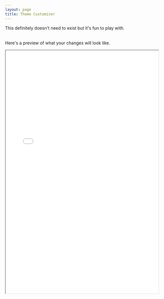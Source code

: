 ```yaml
---
layout: page
title: Theme Customiser
---
```


This definitely doesn't need to exist but it's fun to play with.

<div class="row">
<div class="col-md-3">
<table id="theme">
</table>
</div>

<div class="col-md-9">
<p>Here's a preview of what your changes will look like.</p>

<iframe id="preview" src="{{ site.baseurl }}/topics/admin/tutorials/ansible-galaxy/tutorial.html" width="100%" height="800px"></iframe>

</div>

</div>

<script>
const css_var = [
  '--color-background',
  '--text-color',
  '--text-color-muted',
  '--text-color-inverted',
  '--text-color-boxtitle',
  '--slide-heading-color',
  '--code-foreground',
  '--code-background',
  '--border-light',
  '--hyperlink',
  '--hyperlink-hover',
// From Galaxy
  '--brand-color',
  '--brand-color-contrast',
  '--navbar-border-size',
  '--navbar-border-color',
  '--navbar-item-background',
  '--navbar-item-hover',
  '--secondary-color',
  '--secondary-color-text',
  '--outline-color',
  '--border',
  '--color-disabled',
];

const table = document.getElementById('theme');
css_var.forEach((v) => {
  const row = table.insertRow(-1);
  const cell1 = row.insertCell(0);
  const cell2 = row.insertCell(1);
  cell1.innerHTML = v.replace('--', '').replace(/-/g, ' ').replace(/\b\w/g, l => l.toUpperCase());
  const input = document.createElement('input');
  input.type = 'color';
  input.value = getComputedStyle(document.documentElement).getPropertyValue(v);
  input.oninput = () => {
    document.documentElement.style.setProperty(v, input.value);
    document.getElementById("preview").contentDocument.documentElement.style.setProperty(v, input.value);
  };
  cell2.appendChild(input);
});

</script>
